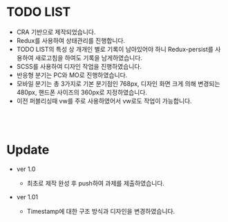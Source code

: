 # TODO LIST
- CRA 기반으로 제작되었습니다.
- Redux를 사용하여 상태관리를 진행합니다.
- TODO LIST의 특성 상 개개인 별로 기록이 남아있어야 하니 Redux-persist를 사용하여 새로고침을 하여도 기록을 남게하였습니다.
- SCSS를 사용하여 디자인 작업을 진행하였습니다.
- 반응형 분기는 PC와 MO로 진행하였습니다.
- 모바일 분기는 총 3가지로 기본 분기점인 768px, 디자인 화면 크게 의해 변경되는 480px, 핸드폰 사이즈의 360px로 지정하였습니다.
- 이전 퍼블리싱때 vw를 주로 사용하였어서 vw로도 작업이 가능합니다.    

 <br>
 <br>
 
# Update
- ver 1.0
    - 최초로 제작 완성 후 push하여 과제를 제출하였습니다.
    
- ver 1.01
    - Timestamp에 대한 구조 방식과 디자인을 변경하였습니다.

